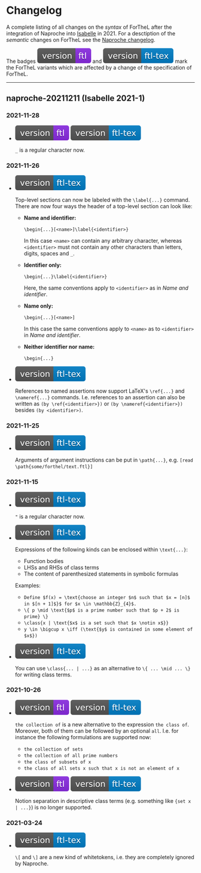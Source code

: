 # Changelog

A complete listing of all changes on the _syntax_ of ForTheL after the
integration of Naproche into [Isabelle][1] in 2021.
For a desctiption of the _semantic_ changes on ForTheL see the
[Naproche changelog][2].

The badges ![FTL badge](./img/badge_ftl.svg) and
![FTL-TeX badge](./img/badge_ftl-tex.svg) mark the ForTheL variants which are
affected by a change of the specification of ForTheL.


[1]: <https://isabelle.in.tum.de/index.html>
[2]: <https://github.com/naproche/naproche/blob/master/CHANGELOG.md>


--------------------------------------------------------------------------------


## naproche-20211211 (Isabelle 2021-1)

### 2021-11-28

* ![FTL badge](./img/badge_ftl.svg) ![version: FTL-TeX](./img/badge_ftl-tex.svg)

  `_` is a regular character now.


### 2021-11-26

* ![version: FTL-TeX](./img/badge_ftl-tex.svg)

  Top-level sections can now be labeled with the `\label{...}` command.
  There are now four ways the header of a top-level section can look like:

  - **Name and identifier:**
    ```
    \begin{...}[<name>]\label{<identifier>}
    ```
    In this case `<name>` can contain any arbitrary character, whereas
    `<identifier>` must not contain any other characters than letters, digits,
    spaces and `_`.

  - **Identifier only:**
    ```
    \begin{...}\label{<identifier>}
    ```
    Here, the same conventions apply to `<identifier>` as in _Name and
    identifier_.

  - **Name only:**
    ```
    \begin{...}[<name>]
    ```
    In this case the same conventions apply to `<name>` as to `<identifier>` in
    _Name and identifier_.

  - **Neither identifier nor name:**
    ```
    \begin{...}
    ```


* ![version: FTL-TeX](./img/badge_ftl-tex.svg)

  References to named assertions now support LaTeX's `\ref{...}` and
  `\nameref{...}` commands.
  I.e. references to an assertion can also be written as
  `(by \ref{<identifier>})` or `(by \nameref{<identifier>})` besides
  `(by <identifier>)`.



### 2021-11-25

* ![version: FTL-TeX](./img/badge_ftl-tex.svg)

  Arguments of argument instructions can be put in `\path{...}`, e.g.
  `[read \path{some/forthel/text.ftl}]`


### 2021-11-15

* ![version: FTL-TeX](./img/badge_ftl-tex.svg)

  `"` is a regular character now.


* ![version: FTL-TeX](./img/badge_ftl-tex.svg)

  Expressions of the following kinds can be enclosed within `\text{...}`:

    - Function bodies
    - LHSs and RHSs of class terms
    - The content of parenthesized statements in symbolic formulas

  Examples:

    - `Define $f(x) = \text{choose an integer $n$ such that $x = [n]$ in $[n + 1]$}$ for $x \in \mathbb{Z}_{4}$.`
    - `\{ p \mid \text{$p$ is a prime number such that $p + 2$ is prime} \}`
    - `\class{x | \text{$x$ is a set such that $x \notin x$}}`
    - `y \in \bigcup x \iff (\text{$y$ is contained in some element of $x$})`


* ![version: FTL-TeX](./img/badge_ftl-tex.svg)

  You can use `\class{... | ...}` as an alternative to `\{ ... \mid ... \}` for
  writing class terms.


### 2021-10-26

* ![FTL badge](./img/badge_ftl.svg) ![version: FTL-TeX](./img/badge_ftl-tex.svg)

  `the collection of` is a new alternative to the expression `the class of`.
  Moreover, both of them can be followed by an optional `all`.
  I.e. for instance the following formulations are supported now:

    - `the collection of sets`
    - `the collection of all prime numbers`
    - `the class of subsets of x`
    - `the class of all sets x such that x is not an element of x`


* ![FTL badge](./img/badge_ftl.svg) ![version: FTL-TeX](./img/badge_ftl-tex.svg)

  Notion separation in descriptive class terms (e.g. something like
  `{set x | ...}`) is no longer supported.


### 2021-03-24

* ![version: FTL-TeX](./img/badge_ftl-tex.svg)

  `\[` and `\]` are a new kind of whitetokens, i.e. they are completely ignored
  by Naproche.

